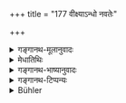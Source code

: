 +++
title = "177 वीक्ष्याऽन्धो नवतेः"

+++

<details><summary>गङ्गानथ-मूलानुवादः</summary>

The blind man, by looking, destroys the feeder’s reward for feeding ninety men, the one-eyed man of sixty, the leper of one hundred, and the man afflicted with a foul disease of a thousand.—(177)
</details>

<details><summary>मेधातिथिः</summary>
<u>ननु</u> चान्धस्य कुतो दर्शनम्, येनेदम् उच्यते **वीक्ष्यान्धो नवतेर्** इति ।

- <u>सत्यम्</u> । तत्प्रदेशसंनिधानम् अनेन लक्ष्यते । यावान् देशश् चक्षुष्मतो दृष्टिगोचरस् तावतो देशाद् अनावृताद् अन्धो विवासनीयः । **काणः** षष्टेः । नात्रायम् अर्थो ऽत ऊर्ध्वं भोज्या इति । केवलं संख्यापचयेन दोषलाघवं प्रायश्चित्तविशेषार्थं ज्ञाप्यते । **श्वित्री** कुष्ठी भण्यते । **पापरोगी** प्रसिद्धः ॥ ३.१६७ ॥
</details>

<details><summary>गङ्गानथ-भाष्यानुवादः</summary>

“How can there be any *looking* by the blind man;—by virtue of which the text says ‘*the* blind man *by looking*, etc.’?”

True; what is meant is only his proximity to the place. The meaning is that, in an uncovered place, the blind man should be removed away from such distance from which the man with eyes could see.

‘*The one-eyed man of sixty*;’—this does not mean that if the number is more than these, they may be fed (even in the presence of the blind, etc.). All that the reducing of the number means is that the delinquency would be less serious, and hence the expiatory rite to be performed would be on a smaller scale.

It is the *leper* that is called ‘*śvitrī*.’

‘*The man suffering from a foul disease*’—is well known,—(177)
</details>

<details><summary>गङ्गानथ-टिप्पन्यः</summary>

“Regarding the diseases which are punishments for sins committed in a
former life, see below, 11.49 *et. seq*.”—Buhler.

This verse is quoted in *Aparārka* (p. 454), which adds that what is
meant is that ‘if a blind man remains in a place from where a man with
eyes could see the Brāhmaṇas eating,—then he destroys the merit that
would result from the feeding of ninety men’;—and in *Hemādri* (Śrāddha,
p. 499).
</details>

<details><summary>Bühler</summary>

177	A blind man by his presence causes to the giver (of the feast) the loss of the reward for ninety (guests), a one-eyed man for sixty, one who suffers from white leprosy for a hundred, and one punished by a (terrible) disease for a thousand.
</details>
